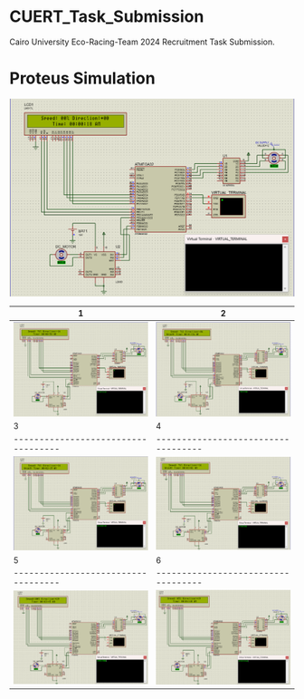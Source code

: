 # CUERT_Task_Submission
Cairo University Eco-Racing-Team 2024 Recruitment Task Submission.
# Proteus Simulation
![](Screenshots/0.png) 

| 1                                   | 2                                   | 
| ----------------------------------- | ----------------------------------- | 
| ![1](Screenshots/1.png)             | ![2](Screenshots/2.png)             |
| 3                                   | 4                                   | 
| ----------------------------------- | ----------------------------------- | 
| ![3](Screenshots/3.png)             | ![4](Screenshots/4.png)             |
| 5                                   | 6                                   | 
| ----------------------------------- | ----------------------------------- | 
| ![5](Screenshots/5.png)             | ![6](Screenshots/6.png)             |

